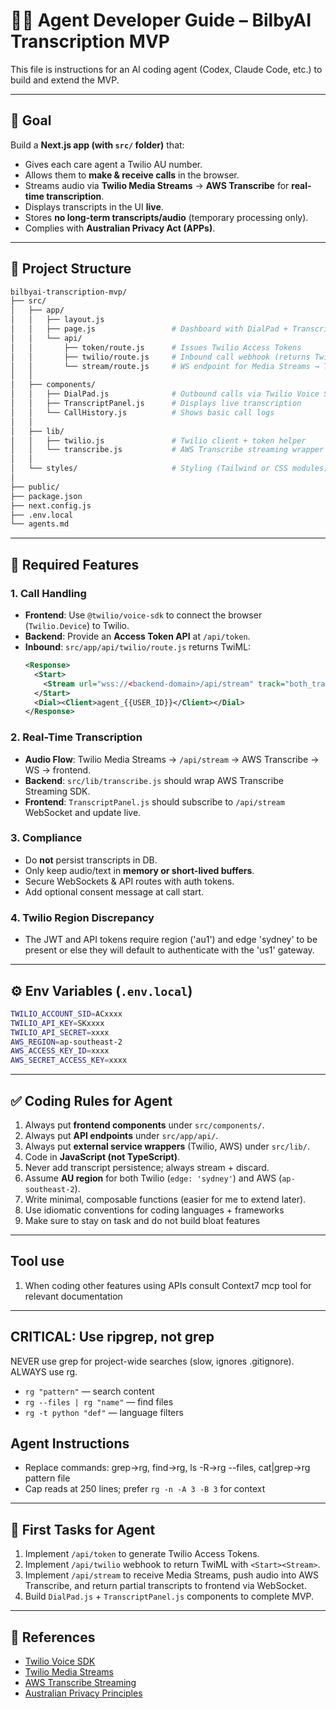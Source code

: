 # 🧑‍💻 Agent Developer Guide – BilbyAI Transcription MVP

This file is instructions for an AI coding agent (Codex, Claude Code, etc.) to build and extend the MVP.

---

## 🎯 Goal
Build a **Next.js app (with `src/` folder)** that:
- Gives each care agent a Twilio AU number.
- Allows them to **make & receive calls** in the browser.
- Streams audio via **Twilio Media Streams** → **AWS Transcribe** for **real-time transcription**.
- Displays transcripts in the UI **live**.
- Stores **no long-term transcripts/audio** (temporary processing only).
- Complies with **Australian Privacy Act (APPs)**.

---

## 📂 Project Structure

```bash
bilbyai-transcription-mvp/
├── src/
│   ├── app/
│   │   ├── layout.js
│   │   ├── page.js                 # Dashboard with DialPad + TranscriptPanel
│   │   └── api/
│   │       ├── token/route.js      # Issues Twilio Access Tokens
│   │       ├── twilio/route.js     # Inbound call webhook (returns TwiML)
│   │       └── stream/route.js     # WS endpoint for Media Streams → Transcribe
│   │
│   ├── components/
│   │   ├── DialPad.js              # Outbound calls via Twilio Voice SDK
│   │   ├── TranscriptPanel.js      # Displays live transcription
│   │   └── CallHistory.js          # Shows basic call logs
│   │
│   ├── lib/
│   │   ├── twilio.js               # Twilio client + token helper
│   │   └── transcribe.js           # AWS Transcribe streaming wrapper
│   │
│   └── styles/                     # Styling (Tailwind or CSS modules)
│
├── public/
├── package.json
├── next.config.js
├── .env.local
└── agents.md
```

---

## 🔑 Required Features

### 1. Call Handling
- **Frontend**: Use `@twilio/voice-sdk` to connect the browser (`Twilio.Device`) to Twilio.
- **Backend**: Provide an **Access Token API** at `/api/token`.
- **Inbound**: `src/app/api/twilio/route.js` returns TwiML:
  ```xml
  <Response>
    <Start>
      <Stream url="wss://<backend-domain>/api/stream" track="both_tracks"/>
    </Start>
    <Dial><Client>agent_{{USER_ID}}</Client></Dial>
  </Response>
  ```

### 2. Real-Time Transcription
- **Audio Flow**: Twilio Media Streams → `/api/stream` → AWS Transcribe → WS → frontend.
- **Backend**: `src/lib/transcribe.js` should wrap AWS Transcribe Streaming SDK.
- **Frontend**: `TranscriptPanel.js` should subscribe to `/api/stream` WebSocket and update live.

### 3. Compliance
- Do **not** persist transcripts in DB.
- Only keep audio/text in **memory or short-lived buffers**.
- Secure WebSockets & API routes with auth tokens.
- Add optional consent message at call start.

### 4. Twilio Region Discrepancy
 - The JWT and API tokens require region ('au1') and edge 'sydney' to be present or else they will default to authenticate with the 'us1' gateway.

---

## ⚙️ Env Variables (`.env.local`)

```bash
TWILIO_ACCOUNT_SID=ACxxxx
TWILIO_API_KEY=SKxxxx
TWILIO_API_SECRET=xxxx
AWS_REGION=ap-southeast-2
AWS_ACCESS_KEY_ID=xxxx
AWS_SECRET_ACCESS_KEY=xxxx
```

---

## ✅ Coding Rules for Agent

1. Always put **frontend components** under `src/components/`.
2. Always put **API endpoints** under `src/app/api/`.
3. Always put **external service wrappers** (Twilio, AWS) under `src/lib/`.
4. Code in **JavaScript (not TypeScript)**.
5. Never add transcript persistence; always stream + discard.
6. Assume **AU region** for both Twilio (`edge: 'sydney'`) and AWS (`ap-southeast-2`).
7. Write minimal, composable functions (easier for me to extend later).
8. Use idiomatic conventions for coding languages + frameworks
9. Make sure to stay on task and do not build bloat features

---

## Tool use

1. When coding other features using APIs consult Context7 mcp tool for relevant documentation

---

## CRITICAL: Use ripgrep, not grep

NEVER use grep for project-wide searches (slow, ignores .gitignore). ALWAYS use rg.

- `rg "pattern"` — search content
- `rg --files | rg "name"` — find files
- `rg -t python "def"` — language filters

## Agent Instructions

- Replace commands: grep→rg, find→rg, ls -R→rg --files, cat|grep→rg pattern file
- Cap reads at 250 lines; prefer `rg -n -A 3 -B 3` for context

---

## 🚀 First Tasks for Agent
1. Implement `/api/token` to generate Twilio Access Tokens.
2. Implement `/api/twilio` webhook to return TwiML with `<Start><Stream>`.
3. Implement `/api/stream` to receive Media Streams, push audio into AWS Transcribe, and return partial transcripts to frontend via WebSocket.
4. Build `DialPad.js` + `TranscriptPanel.js` components to complete MVP.

---

## 📑 References
- [Twilio Voice SDK](https://www.twilio.com/docs/voice/sdks/javascript)
- [Twilio Media Streams](https://www.twilio.com/docs/voice/twilio-media-streams)
- [AWS Transcribe Streaming](https://docs.aws.amazon.com/transcribe/latest/dg/streaming.html)
- [Australian Privacy Principles](https://www.oaic.gov.au/privacy/australian-privacy-principles)


